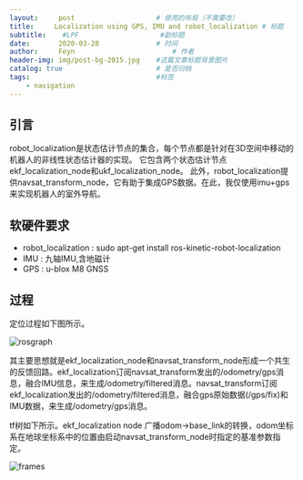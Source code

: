 ```yaml
---
layout:     post   				    # 使用的布局（不需要改）
title:     Localization using GPS, IMU and robot_localization # 标题 
subtitle:    #LPF                    #副标题
date:       2020-03-28 				# 时间
author:     Feyn 						# 作者
header-img: img/post-bg-2015.jpg 	#这篇文章标题背景图片
catalog: true 						# 是否归档
tags:								#标签
    - navigation
---
```

## 引言   
robot_localization是状态估计节点的集合，每个节点都是针对在3D空间中移动的机器人的非线性状态估计器的实现。 它包含两个状态估计节点ekf_localization_node和ukf_localization_node。 此外，robot_localization提供navsat_transform_node，它有助于集成GPS数据。在此，我仅使用imu+gps来实现机器人的室外导航。   
## 软硬件要求
* robot_localization : sudo apt-get install ros-kinetic-robot-localization   
* IMU : 九轴IMU,含地磁计
* GPS : u-blox M8 GNSS
## 过程
定位过程如下图所示。  

![rosgraph](https://tva4.sinaimg.cn/mw690/0060BUgEly1gd9h2clo0qj30um0lf0wz.jpg)  
  
其主要思想就是ekf_localization_node和navsat_transform_node形成一个共生的反馈回路。ekf_localization订阅navsat_transform发出的/odometry/gps消息，融合IMU信息，来生成/odometry/filtered消息。navsat_transform订阅ekf_localization发出的/odometry/filtered消息，融合gps原始数据(/gps/fix)和IMU数据，来生成/odometry/gps消息。  
  
tf树如下所示。ekf_localization node 广播odom->base_link的转换，odom坐标系在地球坐标系中的位置由启动navsat_transform_node时指定的基准参数指定。
     
![frames](https://tvax2.sinaimg.cn/mw690/0060BUgEly1gd9hzwlk37j30qh0czq4a.jpg)
